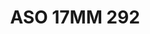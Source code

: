---
title: ASO 17MM 292
date: 
draft: false

# descripcion
description : Anillo de plata 925.

materials: Plata 1007

color: 

dimensions: 17mm diámetro

code: 05-23-1681

type: "Anillos"

categories: []

price: $9.550,00

price_eftvo: $8.120,00

# Images
# first image will be shown in the product page
images:
  # - image: "images/path_to_image"
  # La ubicacion de las imagenes es imagenes/Anillos/Anillos.Solo Plata/05-23-1681-aso-17mm-292
  - image: "./images/anillos/solo_plata/05-23-1681-aso-17mm-292.jpg"
---